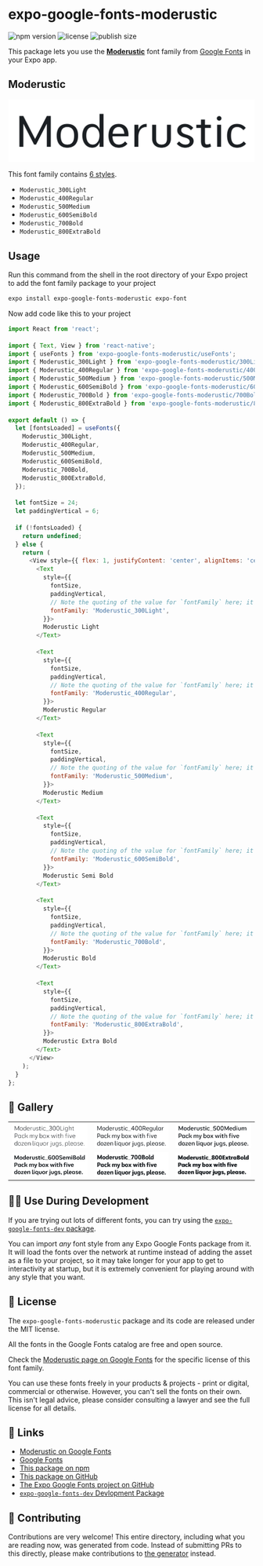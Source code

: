 # expo-google-fonts-moderustic

![npm version](https://flat.badgen.net/npm/v/expo-google-fonts-moderustic)
![license](https://flat.badgen.net/github/license/expo/google-fonts)
![publish size](https://flat.badgen.net/packagephobia/install/expo-google-fonts-moderustic)

This package lets you use the [**Moderustic**](https://fonts.google.com/specimen/Moderustic) font family from [Google Fonts](https://fonts.google.com/) in your Expo app.

## Moderustic

![Moderustic](./font-family.png)

This font family contains [6 styles](#-gallery).

- `Moderustic_300Light`
- `Moderustic_400Regular`
- `Moderustic_500Medium`
- `Moderustic_600SemiBold`
- `Moderustic_700Bold`
- `Moderustic_800ExtraBold`

## Usage

Run this command from the shell in the root directory of your Expo project to add the font family package to your project
```sh
expo install expo-google-fonts-moderustic expo-font
```

Now add code like this to your project
```js
import React from 'react';

import { Text, View } from 'react-native';
import { useFonts } from 'expo-google-fonts-moderustic/useFonts';
import { Moderustic_300Light } from 'expo-google-fonts-moderustic/300Light';
import { Moderustic_400Regular } from 'expo-google-fonts-moderustic/400Regular';
import { Moderustic_500Medium } from 'expo-google-fonts-moderustic/500Medium';
import { Moderustic_600SemiBold } from 'expo-google-fonts-moderustic/600SemiBold';
import { Moderustic_700Bold } from 'expo-google-fonts-moderustic/700Bold';
import { Moderustic_800ExtraBold } from 'expo-google-fonts-moderustic/800ExtraBold';

export default () => {
  let [fontsLoaded] = useFonts({
    Moderustic_300Light,
    Moderustic_400Regular,
    Moderustic_500Medium,
    Moderustic_600SemiBold,
    Moderustic_700Bold,
    Moderustic_800ExtraBold,
  });

  let fontSize = 24;
  let paddingVertical = 6;

  if (!fontsLoaded) {
    return undefined;
  } else {
    return (
      <View style={{ flex: 1, justifyContent: 'center', alignItems: 'center' }}>
        <Text
          style={{
            fontSize,
            paddingVertical,
            // Note the quoting of the value for `fontFamily` here; it expects a string!
            fontFamily: 'Moderustic_300Light',
          }}>
          Moderustic Light
        </Text>

        <Text
          style={{
            fontSize,
            paddingVertical,
            // Note the quoting of the value for `fontFamily` here; it expects a string!
            fontFamily: 'Moderustic_400Regular',
          }}>
          Moderustic Regular
        </Text>

        <Text
          style={{
            fontSize,
            paddingVertical,
            // Note the quoting of the value for `fontFamily` here; it expects a string!
            fontFamily: 'Moderustic_500Medium',
          }}>
          Moderustic Medium
        </Text>

        <Text
          style={{
            fontSize,
            paddingVertical,
            // Note the quoting of the value for `fontFamily` here; it expects a string!
            fontFamily: 'Moderustic_600SemiBold',
          }}>
          Moderustic Semi Bold
        </Text>

        <Text
          style={{
            fontSize,
            paddingVertical,
            // Note the quoting of the value for `fontFamily` here; it expects a string!
            fontFamily: 'Moderustic_700Bold',
          }}>
          Moderustic Bold
        </Text>

        <Text
          style={{
            fontSize,
            paddingVertical,
            // Note the quoting of the value for `fontFamily` here; it expects a string!
            fontFamily: 'Moderustic_800ExtraBold',
          }}>
          Moderustic Extra Bold
        </Text>
      </View>
    );
  }
};

```

## 🔡 Gallery


||||
|-|-|-|
|![Moderustic_300Light](.//300Light/Moderustic_300Light.ttf.png)|![Moderustic_400Regular](.//400Regular/Moderustic_400Regular.ttf.png)|![Moderustic_500Medium](.//500Medium/Moderustic_500Medium.ttf.png)||
|![Moderustic_600SemiBold](.//600SemiBold/Moderustic_600SemiBold.ttf.png)|![Moderustic_700Bold](.//700Bold/Moderustic_700Bold.ttf.png)|![Moderustic_800ExtraBold](.//800ExtraBold/Moderustic_800ExtraBold.ttf.png)||


## 👩‍💻 Use During Development

If you are trying out lots of different fonts, you can try using the [`expo-google-fonts-dev` package](https://github.com/freeboub/google-fonts/tree/master/font-packages/dev#readme).

You can import *any* font style from any Expo Google Fonts package from it. It will load the fonts
over the network at runtime instead of adding the asset as a file to your project, so it may take longer
for your app to get to interactivity at startup, but it is extremely convenient
for playing around with any style that you want.

## 📖 License

The `expo-google-fonts-moderustic` package and its code are released under the MIT license.

All the fonts in the Google Fonts catalog are free and open source.

Check the [Moderustic page on Google Fonts](https://fonts.google.com/specimen/Moderustic) for the specific license of this font family.

You can use these fonts freely in your products & projects - print or digital, commercial or otherwise. However, you can't sell the fonts on their own. This isn't legal advice, please consider consulting a lawyer and see the full license for all details.

## 🔗 Links

- [Moderustic on Google Fonts](https://fonts.google.com/specimen/Moderustic)
- [Google Fonts](https://fonts.google.com/)
- [This package on npm](https://www.npmjs.com/package/expo-google-fonts-moderustic)
- [This package on GitHub](https://github.com/freeboub/google-fonts/tree/master/font-packages/moderustic)
- [The Expo Google Fonts project on GitHub](https://github.com/freeboub/google-fonts)
- [`expo-google-fonts-dev` Devlopment Package](https://github.com/freeboub/google-fonts/tree/master/font-packages/dev)

## 🤝 Contributing

Contributions are very welcome! This entire directory, including what you are reading now, was generated from code. Instead of submitting PRs to this directly, please make contributions to [the generator](https://github.com/freeboub/google-fonts/tree/master/packages/generator) instead.
